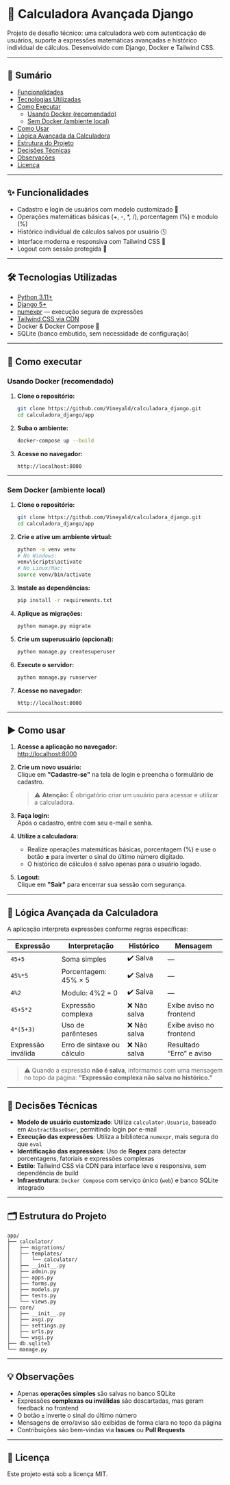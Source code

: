 # 🧮 Calculadora Avançada Django

Projeto de desafio técnico: uma calculadora web com autenticação de usuários, suporte a expressões matemáticas avançadas e histórico individual de cálculos. Desenvolvido com Django, Docker e Tailwind CSS.

---

## 📑 Sumário

- [Funcionalidades](#-funcionalidades)  
- [Tecnologias Utilizadas](#-tecnologias-utilizadas)  
- [Como Executar](#como-executar)  
  - [Usando Docker (recomendado)](#usando-docker-recomendado)  
  - [Sem Docker (ambiente local)](#sem-docker-ambiente-local)  
- [Como Usar](#️-como-usar)  
- [Lógica Avançada da Calculadora](#-lógica-avançada-da-calculadora)  
- [Estrutura do Projeto](#️-estrutura-do-projeto)  
- [Decisões Técnicas](#-decisões-técnicas)  
- [Observações](#-observações)  
- [Licença](#-licença)

---

## ✨ Funcionalidades

- Cadastro e login de usuários com modelo customizado 🔐  
- Operações matemáticas básicas (+, -, *, /), porcentagem (%) e modulo (%)  
- Histórico individual de cálculos salvos por usuário 🕓  
- Interface moderna e responsiva com Tailwind CSS 🎨  
- Logout com sessão protegida 🚪

---

## 🛠 Tecnologias Utilizadas

- [Python 3.11+](https://www.python.org/)  
- [Django 5+](https://www.djangoproject.com/)  
- [numexpr](https://numexpr.readthedocs.io/) — execução segura de expressões  
- [Tailwind CSS via CDN](https://tailwindcss.com/)  
- Docker & Docker Compose 🐳  
- SQLite (banco embutido, sem necessidade de configuração)

---

## 🚀 Como executar

### Usando Docker (recomendado)

1. **Clone o repositório:**
   ```bash
   git clone https://github.com/Vineyald/calculadora_django.git
   cd calculadora_django/app
   ```

2. **Suba o ambiente:**
   ```bash
   docker-compose up --build
   ```

3. **Acesse no navegador:**
   ```
   http://localhost:8000
   ```

---

### Sem Docker (ambiente local)

1. **Clone o repositório:**
   ```bash
   git clone https://github.com/Vineyald/calculadora_django.git
   cd calculadora_django/app
   ```

2. **Crie e ative um ambiente virtual:**
   ```bash
   python -m venv venv
   # No Windows:
   venv\Scripts\activate
   # No Linux/Mac:
   source venv/bin/activate
   ```

3. **Instale as dependências:**
   ```bash
   pip install -r requirements.txt
   ```

4. **Aplique as migrações:**
   ```bash
   python manage.py migrate
   ```

5. **Crie um superusuário (opcional):**
   ```bash
   python manage.py createsuperuser
   ```

6. **Execute o servidor:**
   ```bash
   python manage.py runserver
   ```

7. **Acesse no navegador:**
   ```
   http://localhost:8000
   ```

---

## ▶️ Como usar

1. **Acesse a aplicação no navegador:**  
   [http://localhost:8000](http://localhost:8000)

2. **Crie um novo usuário:**  
   Clique em **"Cadastre-se"** na tela de login e preencha o formulário de cadastro.  
   > ⚠️ **Atenção:** É obrigatório criar um usuário para acessar e utilizar a calculadora.

3. **Faça login:**  
   Após o cadastro, entre com seu e-mail e senha.

4. **Utilize a calculadora:**  
   - Realize operações matemáticas básicas, porcentagem (%) e use o botão **±** para inverter o sinal do último número digitado.
   - O histórico de cálculos é salvo apenas para o usuário logado.

5. **Logout:**  
   Clique em **"Sair"** para encerrar sua sessão com segurança.

---   

## 🧠 Lógica Avançada da Calculadora

A aplicação interpreta expressões conforme regras específicas:

| Expressão    | Interpretação              | Histórico | Mensagem                         |
|--------------|----------------------------|-----------|----------------------------------|
| `45+5`       | Soma simples               | ✔️ Salva   | —                                |
| `45%*5`      | Porcentagem: 45% × 5       | ✔️ Salva   | —                                |
| `4%2`        | Modulo: 4%2 = 0          | ✔️ Salva   | —                                |
| `45+5*2`     | Expressão complexa         | ❌ Não salva | Exibe aviso no frontend         |
| `4*(5+3)`    | Uso de parênteses          | ❌ Não salva | Exibe aviso no frontend         |
| Expressão inválida | Erro de sintaxe ou cálculo | ❌ Não salva | Resultado “Erro” e aviso        |

> ⚠️ Quando a expressão **não é salva**, informamos com uma mensagem no topo da página:
> **"Expressão complexa não salva no histórico."**

---

## 🔧 Decisões Técnicas

- **Modelo de usuário customizado**: Utiliza `calculator.Usuario`, baseado em `AbstractBaseUser`, permitindo login por e-mail
- **Execução das expressões**: Utiliza a biblioteca `numexpr`, mais segura do que `eval`
- **Identificação das expressões**: Uso de **Regex** para detectar porcentagens, fatoriais e expressões complexas
- **Estilo**: Tailwind CSS via CDN para interface leve e responsiva, sem dependência de build
- **Infraestrutura**: `Docker Compose` com serviço único (`web`) e banco SQLite integrado

---

## 🗂️ Estrutura do Projeto

```
app/
├── calculator/
│   ├── migrations/
│   ├── templates/
│   │   └── calculator/
│   ├── __init__.py
│   ├── admin.py
│   ├── apps.py
│   ├── forms.py
│   ├── models.py
│   ├── tests.py
│   └── views.py
├── core/
│   ├── __init__.py
│   ├── asgi.py
│   ├── settings.py
│   ├── urls.py
│   └── wsgi.py
├── db.sqlite3
└── manage.py
```

---

## 💡 Observações

- Apenas **operações simples** são salvas no banco SQLite
- Expressões **complexas ou inválidas** são descartadas, mas geram feedback no frontend
- O botão `±` inverte o sinal do último número
- Mensagens de erro/aviso são exibidas de forma clara no topo da página
- Contribuições são bem-vindas via **Issues** ou **Pull Requests**

---

## 📄 Licença

Este projeto está sob a licença MIT.
